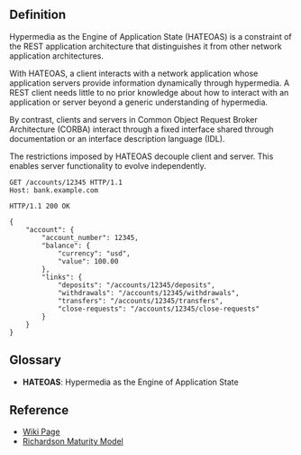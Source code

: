 ## Definition
Hypermedia as the Engine of Application State (HATEOAS) is a constraint of the REST application architecture that distinguishes it from other network application architectures.

With HATEOAS, a client interacts with a network application whose application servers provide information dynamically through hypermedia. A REST client needs little to no prior knowledge about how to interact with an application or server beyond a generic understanding of hypermedia.

By contrast, clients and servers in Common Object Request Broker Architecture (CORBA) interact through a fixed interface shared through documentation or an interface description language (IDL).

The restrictions imposed by HATEOAS decouple client and server. This enables server functionality to evolve independently.

```
GET /accounts/12345 HTTP/1.1
Host: bank.example.com
```

```
HTTP/1.1 200 OK

{
    "account": {
        "account_number": 12345,
        "balance": {
            "currency": "usd",
            "value": 100.00
        },
        "links": {
            "deposits": "/accounts/12345/deposits",
            "withdrawals": "/accounts/12345/withdrawals",
            "transfers": "/accounts/12345/transfers",
            "close-requests": "/accounts/12345/close-requests"
        }
    }
}
```

## Glossary
* **HATEOAS**: Hypermedia as the Engine of Application State

## Reference
* [Wiki Page](https://en.wikipedia.org/wiki/HATEOAS)
* [Richardson Maturity Model](https://restfulapi.net/richardson-maturity-model/)